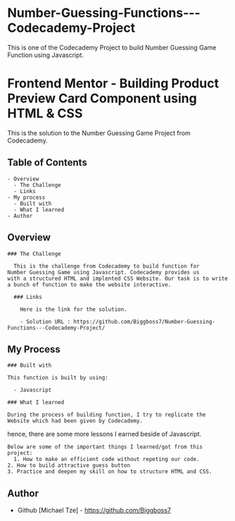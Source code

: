 # Number-Guessing-Functions---Codecademy-Project
This is one of the Codecademy Project to build Number Guessing Game Function using Javascript.
# Frontend Mentor - Building Product Preview Card Component using HTML & CSS

This is the solution to the Number Guessing Game Project from Codecademy.

## Table of Contents

    - Overview
      - The Challenge
      - Links
    - My process
      - Built with
      - What I learned
    - Author

## Overview

	### The Challenge

	  This is the challenge from Codecademy to build function for
    Number Guessing Game using Javascript. Codecademy provides us
    with a structured HTML and implented CSS Website. Our task is to write
    a bunch of function to make the website interactive.

	  ### Links
    
	    Here is the link for the solution.
	  
	    - Solution URL : https://github.com/Biggboss7/Number-Guessing-Functions---Codecademy-Project/

## My Process

	### Built with
	
	This function is built by using:
	
	  - Javascript

	### What I learned
  
    During the process of building function, I try to replicate the Website which had been given by Codecademy.
  hence, there are some more lessons I earned beside of Javascript.

	Below are some of the important things I learned/got from this project:
	  1. How to make an efficient code without repeting our code.
    2. How to build attractive guess button
    3. Practice and deepen my skill on how to structure HTML and CSS.

## Author

  - Github [Michael Tze] - https://github.com/Biggboss7

